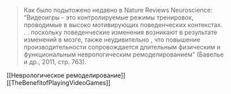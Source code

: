 >Как было подытожено недавно в Nature Reviews Neuroscience:
“Видеоигры - это контролируемые режимы тренировок, проводимые в
высоко мотивирующих поведенческих контекстах. . . поскольку поведенческие изменения возникают в результате изменений в мозге, также неудивительно
, что повышение производительности сопровождается длительным
физическим и функциональным неврологическим ремоделированием” (Бавелье
и др., 2011, стр. 763).

[[Неврологическое ремоделирование]]
[[TheBenefitofPlayingVideoGames]]
